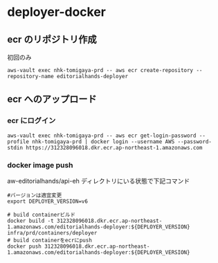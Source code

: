 # deployer-docker

## ecr のリポジトリ作成

初回のみ

```
aws-vault exec nhk-tomigaya-prd -- aws ecr create-repository --repository-name editorialhands-deployer
```

## ecr へのアップロード

### ecr にログイン

```
aws-vault exec nhk-tomigaya-prd -- aws ecr get-login-password --profile nhk-tomigaya-prd | docker login --username AWS --password-stdin https://312328096018.dkr.ecr.ap-northeast-1.amazonaws.com
```

### docker image push

aw-editorialhands/api-eh ディレクトリにいる状態で下記コマンド

```
#バージョンは適宜変更
export DEPLOYER_VERSION=v6

# build containerビルド
docker build -t 312328096018.dkr.ecr.ap-northeast-1.amazonaws.com/editorialhands-deployer:${DEPLOYER_VERSION} infra/prd/containers/deployer
# build containerをecrにpush
docker push 312328096018.dkr.ecr.ap-northeast-1.amazonaws.com/editorialhands-deployer:${DEPLOYER_VERSION}
```
